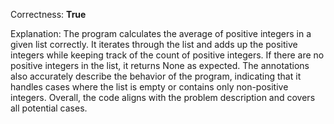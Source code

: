 Correctness: **True**

Explanation: 
The program calculates the average of positive integers in a given list correctly. It iterates through the list and adds up the positive integers while keeping track of the count of positive integers. If there are no positive integers in the list, it returns None as expected. The annotations also accurately describe the behavior of the program, indicating that it handles cases where the list is empty or contains only non-positive integers. Overall, the code aligns with the problem description and covers all potential cases.